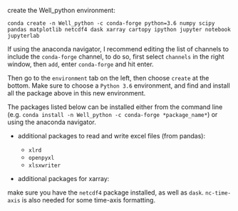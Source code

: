 create the Well_python environment:

`conda create -n Well_python -c conda-forge python=3.6 numpy scipy pandas matplotlib netcdf4 dask xarray cartopy ipython jupyter notebook jupyterlab`

If using the anaconda navigator, I recommend editing the list of channels to include the `conda-forge` channel, to do so, first select `channels` in the right window, then `add`, enter `conda-forge` and hit enter.

Then go to the `environment` tab on the left, then choose `create` at the bottom. Make sure to choose a `Python 3.6` environment, and find and install all the package above in this new environment.

The packages listed below can be installed either from the command line (e.g. `conda install -n Well_python -c conda-forge *package_name*`) or using the anaconda navigator.

+ additional packages to read and write excel files (from pandas):
    + `xlrd`
    + `openpyxl`
    + `xlsxwriter`

+ additional packages for xarray:

make sure you have the `netcdf4` package installed, as well as `dask`. `nc-time-axis` is also needed for some time-axis formatting.
